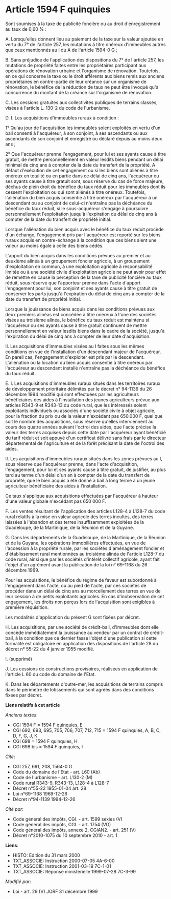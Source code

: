 # Article 1594 F quinquies

Sont soumises à la taxe de publicité foncière ou au droit d'enregistrement au taux de 0,60 % :

A. Lorsqu'elles donnent lieu au paiement de la taxe sur la valeur ajoutée en vertu du 7° de l'article 257, les mutations à
titre onéreux d'immeubles autres que ceux mentionnés au I du A de l'article 1594-0 G ;

B. Sans préjudice de l'application des dispositions du 7° de l'article 257, les mutations de propriété faites entre les
propriétaires participant aux opérations de rénovation urbaine et l'organisme de rénovation. Toutefois, en ce qui concerne la
taxe ou le droit afférents aux biens remis aux anciens propriétaires en contre-partie de leur créance sur un organisme de
rénovation, le bénéfice de la réduction de taux ne peut être invoqué qu'à concurrence du montant de la créance sur
l'organisme de rénovation.

C. Les cessions gratuites aux collectivités publiques de terrains classés, visées à l'article L. 130-2 du code de
l'urbanisme.

D. I. Les acquisitions d'immeubles ruraux à condition :

1° Qu'au jour de l'acquisition les immeubles soient exploités en vertu d'un bail consenti à l'acquéreur, à son conjoint, à
ses ascendants ou aux ascendants de son conjoint et enregistré ou déclaré depuis au moins deux ans ;

2° Que l'acquéreur prenne l'engagement, pour lui et ses ayants cause à titre gratuit, de mettre personnellement en valeur
lesdits biens pendant un délai minimal de cinq ans à compter de la date du transfert de la propriété. A défaut d'exécution de
cet engagement ou si les biens sont aliénés à titre onéreux en totalité ou en partie dans ce délai de cinq ans, l'acquéreur
ou ses ayants cause à titre gratuit sont, sous réserve du cas de force majeure, déchus de plein droit du bénéfice du taux
réduit pour les immeubles dont ils cessent l'exploitation ou qui sont aliénés à titre onéreux. Toutefois, l'aliénation du
bien acquis consentie à titre onéreux par l'acquéreur à un descendant ou au conjoint de celui-ci n'entraîne pas la déchéance
du bénéfice du taux réduit, si le sous-acquéreur s'engage à poursuivre personnellement l'exploitation jusqu'à l'expiration du
délai de cinq ans à compter de la date du transfert de propriété initial.

Lorsque l'aliénation du bien acquis avec le bénéfice du taux réduit procède d'un échange, l'engagement pris par l'acquéreur
est reporté sur les biens ruraux acquis en contre-échange à la condition que ces biens aient une valeur au moins égale à
celle des biens cédés.

L'apport du bien acquis dans les conditions prévues au premier et au deuxième alinéa à un groupement foncier agricole, à un
groupement d'exploitation en commun, à une exploitation agricole à responsabilité limitée ou à une société civile
d'exploitation agricole ne peut avoir pour effet de remettre en cause la perception de la taxe de publicité foncière au taux
réduit, sous réserve que l'apporteur prenne dans l'acte d'apport l'engagement pour lui, son conjoint et ses ayants cause à
titre gratuit de conserver les parts jusqu'à l'expiration du délai de cinq ans à compter de la date du transfert de propriété
initial.

Lorsque la jouissance de biens acquis dans les conditions prévues aux deux premiers alinéas est concédée à titre onéreux à
l'une des sociétés visées au troisième alinéa, le bénéfice du taux réduit est maintenu si l'acquéreur ou ses ayants cause à
titre gratuit continuent de mettre personnellement en valeur lesdits biens dans le cadre de la société, jusqu'à l'expiration
du délai de cinq ans à compter de leur date d'acquisition.

II. Les acquisitions d'immeubles visées au I faites sous les mêmes conditions en vue de l'installation d'un descendant majeur
de l'acquéreur. En pareil cas, l'engagement d'exploiter est pris par le descendant. L'aliénation ou la location du bien
acquis consentie à titre onéreux par l'acquéreur au descendant installé n'entraîne pas la déchéance du bénéfice du taux
réduit.

E. I. Les acquisitions d'immeubles ruraux situés dans les territoires ruraux de développement prioritaire délimités par le
décret n° 94-1139 du 26 décembre 1994 modifié qui sont effectuées par les agriculteurs bénéficiaires des aides à
l'installation des jeunes agriculteurs prévue aux articles R343-9 et R343-13 du code rural, que les intéressés soient
exploitants individuels ou associés d'une société civile à objet agricole, pour la fraction du prix ou de la valeur
n'excédant pas 650.000 F, quel que soit le nombre des acquisitions, sous réserve qu'elles interviennent au cours des quatre
années suivant l'octroi des aides, que l'acte précise la valeur des terres acquises depuis cette date par l'acquéreur ayant
bénéficié du tarif réduit et soit appuyé d'un certificat délivré sans frais par le directeur départemental de l'agriculture
et de la forêt précisant la date de l'octroi des aides.

II. Les acquisitions d'immeubles ruraux situés dans les zones prévues au I, sous réserve que l'acquéreur prenne, dans l'acte
d'acquisition, l'engagement, pour lui et ses ayants cause à titre gratuit, de justifier, au plus tard au terme d'un délai
d'un an à compter de la date du transfert de propriété, que le bien acquis a été donné à bail à long terme à un jeune
agriculteur bénéficiaire des aides à l'installation.

Ce taux s'applique aux acquisitions effectuées par l'acquéreur à hauteur d'une valeur globale n'excédant pas 650 000 F.

F. Les ventes résultant de l'application des articles L128-4 à L128-7 du code rural relatifs à la mise en valeur agricole des
terres incultes, des terres laissées à l'abandon et des terres insuffisamment exploitées de la Guadeloupe, de la Martinique,
de la Réunion et de la Guyane.

G. Dans les départements de la Guadeloupe, de la Martinique, de la Réunion et de la Guyane, les opérations immobilières
effectuées, en vue de l'accession à la propriété rurale, par les sociétés d'aménagement foncier et d'établissement rural
mentionnées au troisième alinéa de l'article L128-7 du code rural, ainsi que par les sociétés d'intérêt collectif agricole,
ayant fait l'objet d'un agrément avant la publication de la loi n° 69-1168 du 26 décembre 1969.

Pour les acquisitions, le bénéfice du régime de faveur est subordonné à l'engagement dans l'acte, ou au pied de l'acte, par
ces sociétés de procéder dans un délai de cinq ans au morcellement des terres en vue de leur cession à de petits exploitants
agricoles. En cas d'inobservation de cet engagement, les droits non perçus lors de l'acquisition sont exigibles à première
réquisition.

Les modalités d'application du présent G sont fixées par décret.

H. Les acquisitions, par une société de crédit-bail, d'immeubles dont elle concède immédiatement la jouissance au vendeur par
un contrat de crédit-bail, à la condition que ce dernier fasse l'objet d'une publication si cette formalité est obligatoire
en application des dispositions de l'article 28 du décret n° 55-22 du 4 janvier 1955 modifié.

I. (supprimé)

J. Les cessions de constructions provisoires, réalisées en application de l'article L 60 du code du domaine de l'Etat.

K. Dans les départements d'outre-mer, les acquisitions de terrains compris dans le périmètre de lotissements qui sont agréés
dans des conditions fixées par décret.

**Liens relatifs à cet article**

_Anciens textes_:

  - CGI 1594 F = 1594 F quinquies, E
  - CGI 692, 693, 695, 705, 706, 707, 712, 715 = 1594 F quinquies, A, B, C, D, F, G, J, K
  - CGI 698 = 1594 F quinquies, H
  - CGI 698 bis = 1594 F quinquies, I

_Cite_:

  - CGI 257, 691, 208, 1564-0 G
  - Code du domaine de l'Etat - art. L60 (Ab)
  - Code de l'urbanisme - art. L130-2 (M)
  - Code rural R343-9, R343-13, L128-4 à L128-7
  - Décret n°55-22 1955-01-04 art. 28
  - Loi n°69-1168 1969-12-26
  - Décret n°94-1139 1994-12-26

_Cité par_:

  - Code général des impôts, CGI. - art. 1599 sexies (V)
  - Code général des impôts, CGI. - art. 1754 (VD)
  - Code général des impôts, annexe 2, CGIAN2. - art. 251 (V)
  - Décret n°2010-1075 du 10 septembre 2010 - art. 1

**Liens**:

  - HISTO: Edition du 31 mars 2000
  - TXT_ASSOCIE: Instruction 2000-07-05 4A-6-00
  - TXT_ASSOCIE: Instruction 2001-03-19 7C-1-01
  - TXT_ASSOCIE: Réponse ministérielle 1999-07-28 7C-3-99

_Modifié par_:

  - Loi - art. 29 (V) JORF 31 décembre 1999
